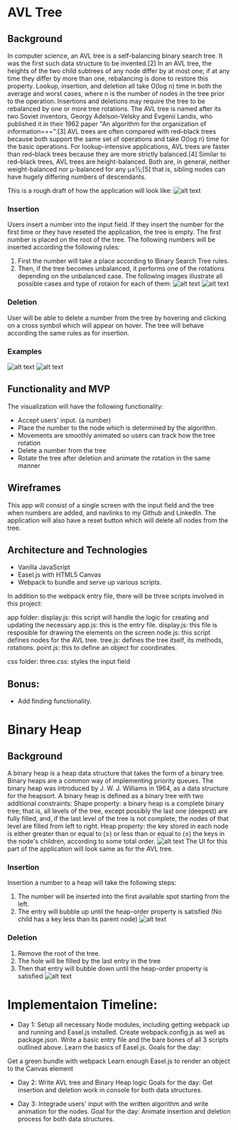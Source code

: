 # AVL Tree

## Background
In computer science, an AVL tree is a self-balancing binary search tree. It was the first such data structure to be invented.[2] In an AVL tree, the heights of the two child subtrees of any node differ by at most one; if at any time they differ by more than one, rebalancing is done to restore this property. Lookup, insertion, and deletion all take O(log n) time in both the average and worst cases, where n is the number of nodes in the tree prior to the operation. Insertions and deletions may require the tree to be rebalanced by one or more tree rotations.
The AVL tree is named after its two Soviet inventors, Georgy Adelson-Velsky and Evgenii Landis, who published it in their 1962 paper "An algorithm for the organization of information===".[3]
AVL trees are often compared with red–black trees because both support the same set of operations and take O(log n) time for the basic operations. For lookup-intensive applications, AVL trees are faster than red–black trees because they are more strictly balanced.[4] Similar to red–black trees, AVL trees are height-balanced. Both are, in general, neither weight-balanced nor μ-balanced for any μ≤1⁄2;[5] that is, sibling nodes can have hugely differing numbers of descendants.


This is a rough draft of how the application will look like:
![alt text](https://github.com/vilyapilya/JavaScriptProjectProposal/blob/master/images/wireframe.JPG)
### Insertion
Users insert a number into the input field. If they insert the number for the first time or they have reseted the application, the tree is empty. The first number is placed on the root of the tree. The following numbers will be inserted according the following rules:

1. First the number will take a place according to Binary Search Tree rules.
2. Then, if the tree becomes unbalanced, it performs one of the rotations depending on the unbalanced case. The following images illustrate all possible cases and type of rotaion for each of them:
![alt text](https://github.com/vilyapilya/JavaScriptProjectProposal/blob/master/images/firstThreeCases.JPG)
![alt text](https://github.com/vilyapilya/JavaScriptProjectProposal/blob/master/images/forthCase.JPG)

### Deletion
User will be able to delete a number from the tree by hovering and clicking on a cross symbol which will appear on hover. The tree will behave according the same rules as for insertion.

### Examples
![alt text](https://github.com/vilyapilya/JavaScriptProjectProposal/blob/master/images/insertion.JPG)
![alt text](https://github.com/vilyapilya/JavaScriptProjectProposal/blob/master/images/deletion.JPG)

## Functionality and MVP
The visualization will have the following functionality:
* Accept users' input. (a number)
* Place the number to the node which is determined by the algorithm.
* Movements are smoothly animated so users can track how the tree rotation
* Delete a number from the tree
* Rotate the tree after deletion and animate the rotation in the same manner

## Wireframes
This app will consist of a single screen with the input field and the tree when numbers are added, and navlinks to my Github and LinkedIn.
The application will also have a reset button which will delete all nodes from the tree.

## Architecture and Technologies
* Vanilla JavaScript
* Easel.js with HTML5 Canvas
* Webpack to bundle and serve up various scripts.

In addition to the webpack entry file, there will be three scripts involved in this project:

app folder:
display.js: this script will handle the logic for creating and updating the necessary
app.js: this is the entry file.
display.js: this file is resposible for drawing the elements on the screen
node.js: this script defines nodes for the AVL tree.
tree.js: defines the tree itself, its methods, rotations.
point.js: this to define an object for coordinates.

css folder:
three.css: styles the input field

## Bonus:
* Add finding functionality.

# Binary Heap
## Background
A binary heap is a heap data structure that takes the form of a binary tree. Binary heaps are a common way of implementing priority queues. The binary heap was introduced by J. W. J. Williams in 1964, as a data structure for the heapsort.
A binary heap is defined as a binary tree with two additional constraints:
Shape property: a binary heap is a complete binary tree; that is, all levels of the tree, except possibly the last one (deepest) are fully filled, and, if the last level of the tree is not complete, the nodes of that level are filled from left to right.
Heap property: the key stored in each node is either greater than or equal to (≥) or less than or equal to (≤) the keys in the node's children, according to some total order.
![alt text](https://github.com/vilyapilya/JavaScriptProjectProposal/blob/master/images/heapRepresentaion.JPG)
The UI for this part of the application will look same as for the AVL tree.
### Insertion
Insertion a number to a heap will take the following steps:
1. The number will be inserted into the first available spot starting from the left.
2. The entry will bubble up until the heap-order property is satisfied (No child has a key less than its parent node)
![alt text](https://github.com/vilyapilya/JavaScriptProjectProposal/blob/master/images/heapInsertion.JPG)
### Deletion
1. Remove the root of the tree.
2. The hole will be filled by the last entry in the tree
3. Then that entry will bubble down until the heap-order property is satisfied
![alt text](https://github.com/vilyapilya/JavaScriptProjectProposal/blob/master/images/HeapRemoval.JPG)

# Implementaion Timeline:
* Day 1: Setup all necessary Node modules, including getting webpack up and running and Easel.js installed. Create webpack.config.js as well as package.json. Write a basic entry file and the bare bones of all 3 scripts outlined above. Learn the basics of Easel.js. Goals for the day:

Get a green bundle with webpack
Learn enough Easel.js to render an object to the Canvas element

* Day 2: Write AVL tree and Binary Heap logic Goals for the day:
Get insertion and deletion work in console for both data structures.

* Day 3: Integrade users' input with the written algorithm and write animation for the nodes.
Goal for the day:
Animate insertion and deletion process for both data structures.
